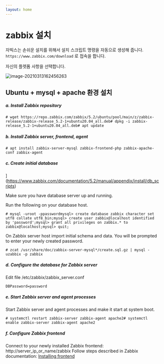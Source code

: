 ```yaml
---
layout: home
---
```


# zabbix 설치

자빅스는 손쉬운 설치를 위해서 설치 스크립트 명령을 자동으로 생성해 줍니다.  
`https://www.zabbix.com/download` 로 접속을 합니다.

자신의 플렛폼 사항을 선택합니다.



![image-20210313162456263](D:\jinydev\linux\src\zabbix\img\image-20210313162456263.png)





## Ubuntu + mysql + apache 환경 설치



##### a. Install Zabbix repository

```
# wget https://repo.zabbix.com/zabbix/5.2/ubuntu/pool/main/z/zabbix-release/zabbix-release_5.2-1+ubuntu20.04_all.deb# dpkg -i zabbix-release_5.2-1+ubuntu20.04_all.deb# apt update
```

##### b. Install Zabbix server, frontend, agent

```
# apt install zabbix-server-mysql zabbix-frontend-php zabbix-apache-conf zabbix-agent
```

##### c. Create initial database

](https://www.zabbix.com/documentation/5.2/manual/appendix/install/db_scripts)

Make sure you have database server up and running.

Run the following on your database host.

```
# mysql -uroot -ppasswordmysql> create database zabbix character set utf8 collate utf8_bin;mysql> create user zabbix@localhost identified by 'password';mysql> grant all privileges on zabbix.* to zabbix@localhost;mysql> quit;
```

On Zabbix server host import initial schema and data. You will be prompted to enter your newly created password.

```
# zcat /usr/share/doc/zabbix-server-mysql*/create.sql.gz | mysql -uzabbix -p zabbix
```

##### d. Configure the database for Zabbix server

Edit file /etc/zabbix/zabbix_server.conf

```
DBPassword=password
```

##### e. Start Zabbix server and agent processes

Start Zabbix server and agent processes and make it start at system boot.

```
# systemctl restart zabbix-server zabbix-agent apache2# systemctl enable zabbix-server zabbix-agent apache2
```

##### f. Configure Zabbix frontend

Connect to your newly installed Zabbix frontend: http://server_ip_or_name/zabbix
Follow steps described in Zabbix documentation: [Installing frontend](https://www.zabbix.com/documentation/5.2/manual/installation/install#installing_frontend)